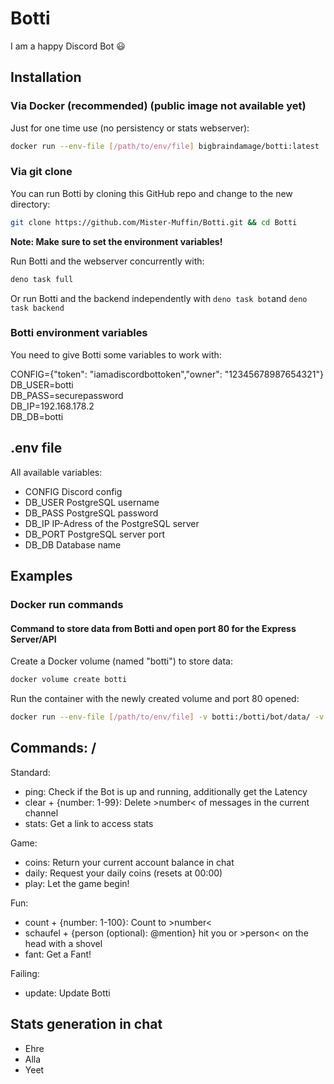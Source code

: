# Botti

I am a happy Discord Bot :smiley:

## Installation

### Via Docker (recommended) (public image not available yet)

Just for one time use (no persistency or stats webserver):

```bash
docker run --env-file [/path/to/env/file] bigbraindamage/botti:latest
```

### Via git clone

You can run Botti by cloning this GitHub repo and change to the new directory:

```bash
git clone https://github.com/Mister-Muffin/Botti.git && cd Botti
```

**Note: Make sure to set the environment variables!**

Run Botti and the webserver concurrently with:

```bash
deno task full
```

Or run Botti and the backend independently with ```deno task bot```and ```deno task backend```

### Botti environment variables

You need to give Botti some variables to work with:

CONFIG={"token": "iamadiscordbottoken","owner": "12345678987654321"}  
DB_USER=botti  
DB_PASS=securepassword  
DB_IP=192.168.178.2  
DB_DB=botti

## .env file

All available variables:

- CONFIG Discord config
- DB_USER PostgreSQL username
- DB_PASS PostgreSQL password
- DB_IP IP-Adress of the PostgreSQL server
- DB_PORT PostgreSQL server port
- DB_DB Database name

## Examples

### Docker run commands

#### Command to store data from Botti and open port 80 for the Express Server/API

Create a Docker volume (named "botti") to store data:

```bash
docker volume create botti
```

Run the container with the newly created volume and port 80 opened:

```bash
docker run --env-file [/path/to/env/file] -v botti:/botti/bot/data/ -v botti:/botti/website/data/ -p 80:5000 bigbraindamage/botti:latest
```

## Commands: /

Standard:

- ping: Check if the Bot is up and running, additionally get the Latency
- clear + {number: 1-99}: Delete >number< of messages in the current channel
- stats: Get a link to access stats

Game:

- coins: Return your current account balance in chat
- daily: Request your daily coins (resets at 00:00)
- play: Let the game begin!

Fun:

- count + {number: 1-100}: Count to >number<
- schaufel + {person (optional): @mention} hit you or >person< on the head with a shovel
- fant: Get a Fant!

Failing:

- update: Update Botti

## Stats generation in chat

- Ehre
- Alla
- Yeet
